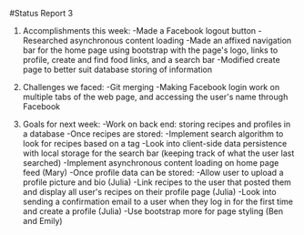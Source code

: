 #Status Report 3

1. Accomplishments this week:
-Made a Facebook logout button
-Researched asynchronous content loading
-Made an affixed navigation bar for the home page using bootstrap with the page's logo, links to profile, create and find food links, and a search bar
-Modified create page to better suit database storing of information


2. Challenges we faced:
-Git merging
-Making Facebook login work on multiple tabs of the web page, and accessing the user's name through Facebook


3. Goals for next week:
-Work on back end: storing recipes and profiles in a database
-Once recipes are stored:
  -Implement search algorithm to look for recipes based on a tag
  -Look into client-side data persistence with local storage for the search bar (keeping track of what the user last searched)
  -Implement asynchronous content loading on home page feed (Mary)
-Once profile data can be stored:
  -Allow user to upload a profile picture and bio (Julia)
  -Link recipes to the user that posted them and display all user's recipes on their profile page (Julia)
  -Look into sending a confirmation email to a user when they log in for the first time and create a profile (Julia)
-Use bootstrap more for page styling (Ben and Emily)
